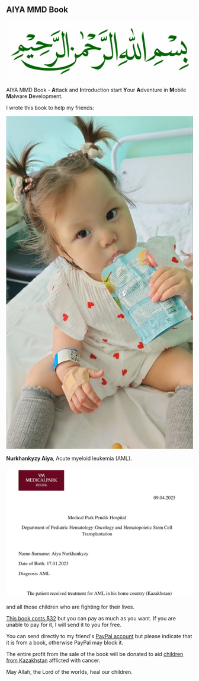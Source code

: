## AIYA MMD Book

![Bismillah](./images/bismillah.jpg)

AIYA MMD Book - **A**ttack and **I**ntroduction start **Y**our **A**dventure in **M**obile **M**alware **D**evelopment.    

I wrote this book to help my friends:    

![aiya](./images/aiya-1.jpg)    

**Nurkhankyzy Aiya**, Acute myeloid leukemia (AML).    

![medical](./images/medical.png)    

and all those children who are fighting for their lives.     

[This book costs $32](https://paypal.me/cocomelonc/32) but you can pay as much as you want. If you are unable to pay for it, I will send it to you for free.   

You can send directly to my friend's [PayPal account](https://paypal.me/cocomelonc/32) but please indicate that it is from a book, otherwise PayPal may block it.     

The entire profit from the sale of the book will be donated to aid [children from Kazakhstan](https://plus1.kz/) afflicted with cancer.    

May Allah, the Lord of the worlds, heal our children.    